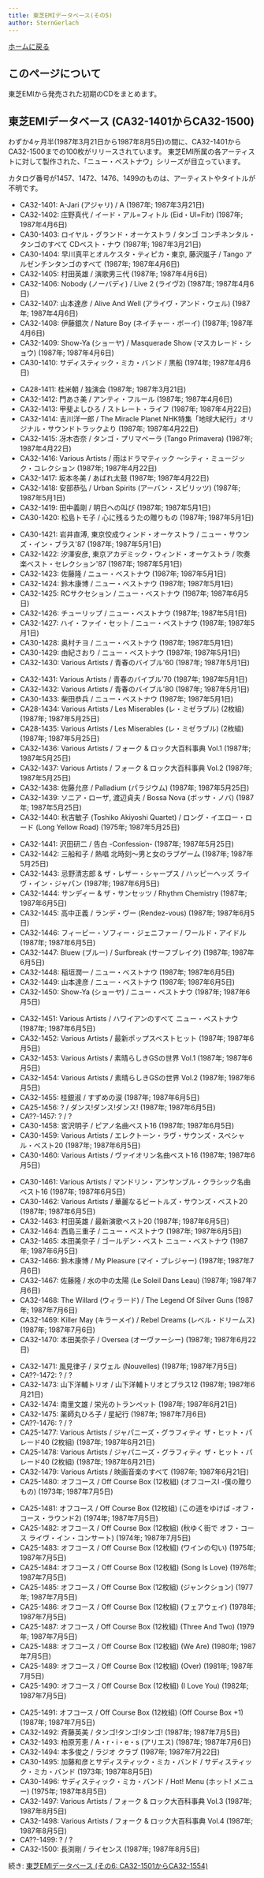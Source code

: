 ```yaml
---
title: 東芝EMIデータベース(その5)
author: SternGerlach
---
```


<!--
 pandoc -s --filter pandoc-crossref -M "crossrefYaml=./crossref_config.yaml" -f markdown -t html5 --mathjax --css ./style.css ./toshiba-emi-db-5.md > ./toshiba-emi-db-5.html
-->

[ホームに戻る](../index.html)

## このページについて

東芝EMIから発売された初期のCDをまとめます。

## 東芝EMIデータベース (CA32-1401からCA32-1500)

わずか4ヶ月半(1987年3月21日から1987年8月5日)の間に、CA32-1401からCA32-1500までの100枚がリリースされています。
東芝EMI所属の各アーティストに対して製作された、「ニュー・ベストナウ」シリーズが目立っています。

カタログ番号が1457、1472、1476、1499のものは、アーティストやタイトルが不明です。

* CA32-1401: A-Jari (アジャリ) / A (1987年; 1987年3月21日)
* CA32-1402: 庄野真代 / イード・アル=フィトル (Eid・Ul=Fitr) (1987年; 1987年4月6日)
* CA30-1403: ロイヤル・グランド・オーケストラ / タンゴ コンチネンタル・タンゴのすべて CDベスト・ナウ (1987年; 1987年3月21日)
* CA30-1404: 早川真平とオルケスタ・ティピカ・東京, 藤沢嵐子 / Tango アルゼンチンタンゴのすべて (1987年; 1987年4月6日)
* CA32-1405: 村田英雄 / 演歌男三代 (1987年; 1987年4月6日)
* CA32-1406: Nobody (ノーバディ) / Live 2 (ライヴ2) (1987年; 1987年4月6日)
* CA32-1407: 山本達彦 / Alive And Well (アライヴ・アンド・ウェル) (1987年; 1987年4月6日)
* CA32-1408: 伊藤銀次 / Nature Boy (ネイチャー・ボーイ) (1987年; 1987年4月6日)
* CA32-1409: Show-Ya (ショーヤ) / Masquerade Show (マスカレード・ショウ) (1987年; 1987年4月6日)
* CA30-1410: サディスティック・ミカ・バンド / 黒船 (1974年; 1987年4月6日)

<!-- -->

* CA28-1411: 桂米朝 / 独演会 (1987年; 1987年3月21日)
* CA32-1412: 門あさ美 / アンティ・フルール (1987年; 1987年4月6日)
* CA32-1413: 甲斐よしひろ / ストレート・ライフ (1987年; 1987年4月22日)
* CA32-1414: 吉川洋一郎 / The Miracle Planet NHK特集「地球大紀行」オリジナル・サウンドトラックより (1987年; 1987年4月22日)
* CA32-1415: 冴木杏奈 / タンゴ・プリマベーラ (Tango Primavera) (1987年; 1987年4月22日)
* CA32-1416: Various Artists / 雨はドラマティック 〜シティ・ミュージック・コレクション (1987年; 1987年4月22日)
* CA32-1417: 坂本冬美 / あばれ太鼓 (1987年; 1987年4月22日)
* CA32-1418: 安部恭弘 / Urban Spirits (アーバン・スピリッツ) (1987年; 1987年5月1日)
* CA32-1419: 田中義剛 / 明日への叫び (1987年; 1987年5月1日)
* CA30-1420: 松島トモ子 / 心に残るうたの贈りもの (1987年; 1987年5月1日)

<!-- -->

* CA30-1421: 岩井直溥, 東京佼成ウィンド・オーケストラ / ニュー・サウンズ・イン・ブラス'87 (1987年; 1987年5月1日)
* CA32-1422: 汐澤安彦, 東京アカデミック・ウィンド・オーケストラ / 吹奏楽ベスト・セレクション'87 (1987年; 1987年5月1日)
* CA32-1423: 佐藤隆 / ニュー・ベストナウ (1987年; 1987年5月1日)
* CA32-1424: 鈴木康博 / ニュー・ベストナウ (1987年; 1987年5月1日)
* CA32-1425: RCサクセション / ニュー・ベストナウ (1987年; 1987年6月5日)
* CA32-1426: チューリップ / ニュー・ベストナウ (1987年; 1987年5月1日)
* CA32-1427: ハイ・ファイ・セット / ニュー・ベストナウ (1987年; 1987年5月1日)
* CA30-1428: 奥村チヨ / ニュー・ベストナウ (1987年; 1987年5月1日)
* CA30-1429: 由紀さおり / ニュー・ベストナウ (1987年; 1987年5月1日)
* CA32-1430: Various Artists / 青春のバイブル'60 (1987年; 1987年5月1日)

<!-- -->

* CA32-1431: Various Artists / 青春のバイブル'70 (1987年; 1987年5月1日)
* CA32-1432: Various Artists / 青春のバイブル'80 (1987年; 1987年5月1日)
* CA30-1433: 柴田恭兵 / ニュー・ベストナウ (1987年; 1987年5月1日)
* CA28-1434: Various Artists / Les Miserables (レ・ミゼラブル) (2枚組) (1987年; 1987年5月25日)
* CA28-1435: Various Artists / Les Miserables (レ・ミゼラブル) (2枚組) (1987年; 1987年5月25日)
* CA32-1436: Various Artists / フォーク & ロック大百科事典 Vol.1 (1987年; 1987年5月25日)
* CA32-1437: Various Artists / フォーク & ロック大百科事典 Vol.2 (1987年; 1987年5月25日)
* CA32-1438: 佐藤允彦 / Palladium (パラジウム) (1987年; 1987年5月25日)
* CA32-1439: ソニア・ローザ, 渡辺貞夫 / Bossa Nova (ボッサ・ノバ) (1987年; 1987年5月25日)
* CA32-1440: 秋吉敏子 (Toshiko Akiyoshi Quartet) / ロング・イエロー・ロード (Long Yellow Road) (1975年; 1987年5月25日)

<!-- -->

* CA32-1441: 沢田研二 / 告白 -Confession- (1987年; 1987年5月25日)
* CA32-1442: 三船和子 / 熱唱 北時刻〜男と女のラブゲーム (1987年; 1987年5月25日)
* CA32-1443: 忌野清志郎 & ザ・レザー・シャープス / ハッピーヘッズ ライヴ・イン・ジャパン (1987年; 1987年6月5日)
* CA32-1444: サンディー & ザ・サンセッツ / Rhythm Chemistry (1987年; 1987年6月5日)
* CA32-1445: 高中正義 / ランデ・ヴー (Rendez-vous) (1987年; 1987年6月5日)
* CA32-1446: フィービー・ソフィー・ジェニファー / ワールド・アイドル (1987年; 1987年6月5日)
* CA32-1447: Bluew (ブルー) / Surfbreak (サーフブレイク) (1987年; 1987年6月5日)
* CA32-1448: 稲垣潤一 / ニュー・ベストナウ (1987年; 1987年6月5日)
* CA32-1449: 山本達彦 / ニュー・ベストナウ (1987年; 1987年6月5日)
* CA32-1450: Show-Ya (ショーヤ) / ニュー・ベストナウ (1987年; 1987年6月5日)

<!-- -->

* CA32-1451: Various Artists / ハワイアンのすべて ニュー・ベストナウ (1987年; 1987年6月5日)
* CA32-1452: Various Artists / 最新ポップスベストヒット (1987年; 1987年6月5日)
* CA32-1453: Various Artists / 素晴らしきGSの世界 Vol.1 (1987年; 1987年6月5日)
* CA32-1454: Various Artists / 素晴らしきGSの世界 Vol.2 (1987年; 1987年6月5日)
* CA32-1455: 桂銀淑 / すずめの涙 (1987年; 1987年6月5日)
* CA25-1456: ? / ダンス!ダンス!ダンス! (1987年; 1987年6月5日)
* CA??-1457: ? / ?
* CA30-1458: 宮沢明子 / ピアノ名曲ベスト16 (1987年; 1987年6月5日)
* CA30-1459: Various Artists / エレクトーン・ラヴ・サウンズ・スペシャル・ベスト20 (1987年; 1987年6月5日)
* CA30-1460: Various Artists / ヴァイオリン名曲ベスト16 (1987年; 1987年6月5日)

<!-- -->

* CA30-1461: Various Artists / マンドリン・アンサンブル・クラシック名曲ベスト16 (1987年; 1987年6月5日)
* CA30-1462: Various Artists / 華麗なるビートルズ・サウンズ・ベスト20 (1987年; 1987年6月5日)
* CA32-1463: 村田英雄 / 最新演歌ベスト20 (1987年; 1987年6月5日)
* CA32-1464: 西島三重子 / ニュー・ベストナウ (1987年; 1987年6月5日)
* CA32-1465: 本田美奈子 / ゴールデン・ベスト ニュー・ベストナウ (1987年; 1987年6月5日)
* CA32-1466: 鈴木康博 / My Pleasure (マイ・プレジャー) (1987年; 1987年7月6日)
* CA32-1467: 佐藤隆 / 水の中の太陽 (Le Soleil Dans Leau) (1987年; 1987年7月6日)
* CA32-1468: The Willard (ウィラード) / The Legend Of Silver Guns (1987年; 1987年7月6日)
* CA32-1469: Killer May (キラーメイ) / Rebel Dreams (レベル・ドリームス) (1987年; 1987年7月6日)
* CA32-1470: 本田美奈子 / Oversea (オーヴァーシー) (1987年; 1987年6月22日)

<!-- -->

* CA32-1471: 風見律子 / ヌヴェル (Nouvelles) (1987年; 1987年7月5日)
* CA??-1472: ? / ?
* CA32-1473: 山下洋輔トリオ / 山下洋輔トリオとブラス12 (1987年; 1987年6月21日)
* CA32-1474: 南里文雄 / 栄光のトランペット (1987年; 1987年6月21日)
* CA32-1475: 薬師丸ひろ子 / 星紀行 (1987年; 1987年7月6日)
* CA??-1476: ? / ?
* CA25-1477: Various Artists / ジャパニーズ・グラフィティ ザ・ヒット・パレード40 (2枚組) (1987年; 1987年6月21日)
* CA25-1478: Various Artists / ジャパニーズ・グラフィティ ザ・ヒット・パレード40 (2枚組) (1987年; 1987年6月21日)
* CA32-1479: Various Artists / 映画音楽のすべて (1987年; 1987年6月21日)
* CA25-1480: オフコース / Off Course Box (12枚組) (オフコースI -僕の贈りもの) (1973年; 1987年7月5日)

<!-- -->

* CA25-1481: オフコース / Off Course Box (12枚組) (この道をゆけば -オフ・コース・ラウンド2) (1974年; 1987年7月5日)
* CA25-1482: オフコース / Off Course Box (12枚組) (秋ゆく街で オフ・コース ライヴ・イン・コンサート) (1974年; 1987年7月5日)
* CA25-1483: オフコース / Off Course Box (12枚組) (ワインの匂い) (1975年; 1987年7月5日)
* CA25-1484: オフコース / Off Course Box (12枚組) (Song Is Love) (1976年; 1987年7月5日)
* CA25-1485: オフコース / Off Course Box (12枚組) (ジャンクション) (1977年; 1987年7月5日)
* CA25-1486: オフコース / Off Course Box (12枚組) (フェアウェイ) (1978年; 1987年7月5日)
* CA25-1487: オフコース / Off Course Box (12枚組) (Three And Two) (1979年; 1987年7月5日)
* CA25-1488: オフコース / Off Course Box (12枚組) (We Are) (1980年; 1987年7月5日)
* CA25-1489: オフコース / Off Course Box (12枚組) (Over) (1981年; 1987年7月5日)
* CA25-1490: オフコース / Off Course Box (12枚組) (I Love You) (1982年; 1987年7月5日)

<!-- -->

* CA25-1491: オフコース / Off Course Box (12枚組) (Off Course Box +1) (1987年; 1987年7月5日)
* CA32-1492: 斉藤英美 / タンゴ!タンゴ!タンゴ! (1987年; 1987年7月5日)
* CA32-1493: 柏原芳恵 / A・r・i・e・s (アリエス) (1987年; 1987年7月6日)
* CA32-1494: 本多俊之 / ラジオ クラブ (1987年; 1987年7月22日)
* CA30-1495: 加藤和彦とサディスティック・ミカ・バンド / サディスティック・ミカ・バンド (1973年; 1987年8月5日)
* CA30-1496: サディスティック・ミカ・バンド / Hot! Menu (ホット! メニュー) (1975年; 1987年8月5日)
* CA32-1497: Various Artists / フォーク & ロック大百科事典 Vol.3 (1987年; 1987年8月5日)
* CA32-1498: Various Artists / フォーク & ロック大百科事典 Vol.4 (1987年; 1987年8月5日)
* CA??-1499: ? / ?
* CA32-1500: 長渕剛 / ライセンス (1987年; 1987年8月5日)

<!-- -->

続き: [東芝EMIデータベース (その6: CA32-1501からCA32-1554)](./toshiba-emi-db-6.html)


